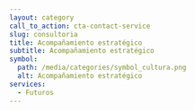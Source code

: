 ```yaml
---
layout: category
call_to_action: cta-contact-service
slug: consultoria
title: Acompañamiento estratégico
subtitle: Acompañamiento estratégico
symbol:
  path: /media/categories/symbol_cultura.png
  alt: Acompañamiento estratégico
services:
  - Futuros
---
```

